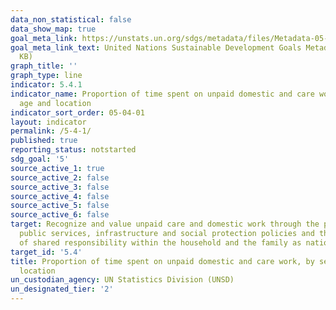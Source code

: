 ```yaml
---
data_non_statistical: false
data_show_map: true
goal_meta_link: https://unstats.un.org/sdgs/metadata/files/Metadata-05-04-01.pdf
goal_meta_link_text: United Nations Sustainable Development Goals Metadata (PDF 337
  KB)
graph_title: ''
graph_type: line
indicator: 5.4.1
indicator_name: Proportion of time spent on unpaid domestic and care work, by sex,
  age and location
indicator_sort_order: 05-04-01
layout: indicator
permalink: /5-4-1/
published: true
reporting_status: notstarted
sdg_goal: '5'
source_active_1: true
source_active_2: false
source_active_3: false
source_active_4: false
source_active_5: false
source_active_6: false
target: Recognize and value unpaid care and domestic work through the provision of
  public services, infrastructure and social protection policies and the promotion
  of shared responsibility within the household and the family as nationally appropriate
target_id: '5.4'
title: Proportion of time spent on unpaid domestic and care work, by sex, age and
  location
un_custodian_agency: UN Statistics Division (UNSD)
un_designated_tier: '2'
---
```

